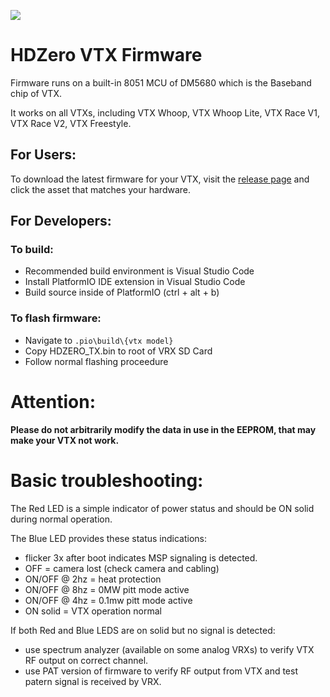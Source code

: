 ![](https://raw.githubusercontent.com/hd-zero/hdzero-vtx/main/misc/HDZero.png)

# HDZero VTX Firmware

Firmware runs on a built-in 8051 MCU of DM5680 which is the Baseband chip of VTX.

It works on all VTXs, including VTX Whoop, VTX Whoop Lite, VTX Race V1, VTX Race V2, VTX Freestyle.

## For Users:

To download the latest firmware for your VTX, visit the [release page](https://github.com/hd-zero/hdzero-vtx/releases) and click the asset that matches your hardware.

## For Developers:

### To build:
- Recommended build environment is Visual Studio Code
- Install PlatformIO IDE extension in Visual Studio Code
- Build source inside of PlatformIO (ctrl + alt + b)

### To flash firmware:
- Navigate to `.pio\build\{vtx model}`
- Copy HDZERO_TX.bin to root of VRX SD Card
- Follow normal flashing proceedure

# Attention:
**Please do not arbitrarily modify the data in use in the EEPROM, that may make your VTX not work.**

# Basic troubleshooting:
The Red LED is a simple indicator of power status and should be ON solid during normal operation.

The Blue LED provides these status indications:
- flicker 3x after boot indicates MSP signaling is detected.
- OFF = camera lost (check camera and cabling)
- ON/OFF @ 2hz = heat protection
- ON/OFF @ 8hz = 0MW pitt mode active
- ON/OFF @ 4hz = 0.1mw pitt mode active
- ON solid = VTX operation normal

If both Red and Blue LEDS are on solid but no signal is detected:
- use spectrum analyzer (available on some analog VRXs) to verify VTX RF output on correct channel.
- use PAT version of firmware to verify RF output from VTX and test patern signal is received by VRX.
